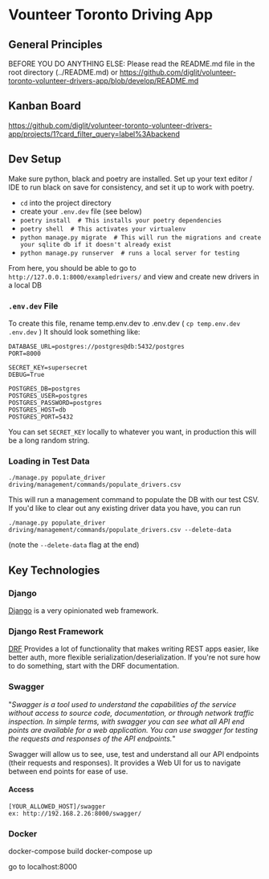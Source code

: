 # Vounteer Toronto Driving App

## General Principles

BEFORE YOU DO ANYTHING ELSE: Please read the README.md file in the root directory (../README.md) or https://github.com/diglit/volunteer-toronto-volunteer-drivers-app/blob/develop/README.md

## Kanban Board
https://github.com/diglit/volunteer-toronto-volunteer-drivers-app/projects/1?card_filter_query=label%3Abackend

## Dev Setup

Make sure python, black and poetry are installed. Set up your text editor / IDE to run black on save for consistency, and set it up to work with poetry.

- `cd` into the project directory
- create your `.env.dev` file (see below)
- `poetry install  # This installs your poetry dependencies`
- `poetry shell  # This activates your virtualenv`
- `python manage.py migrate  # This will run the migrations and create your sqlite db if it doesn't already exist`
- `python manage.py runserver  # runs a local server for testing`

From here, you should be able to go to `http://127.0.0.1:8000/exampledrivers/` and view and create new drivers in a local DB

### `.env.dev` File

To create this file, rename temp.env.dev to .env.dev ( `cp temp.env.dev .env.dev` ) It should look something like:

```
DATABASE_URL=postgres://postgres@db:5432/postgres
PORT=8000

SECRET_KEY=supersecret
DEBUG=True

POSTGRES_DB=postgres
POSTGRES_USER=postgres
POSTGRES_PASSWORD=postgres
POSTGRES_HOST=db
POSTGRES_PORT=5432
```

You can set `SECRET_KEY` locally to whatever you want, in production this will be a long random string.


### Loading in Test Data

```
./manage.py populate_driver driving/management/commands/populate_drivers.csv
```

This will run a management command to populate the DB with our test CSV. If you'd like to clear out any existing driver data you have, you can run

```
./manage.py populate_driver driving/management/commands/populate_drivers.csv --delete-data
```
(note the `--delete-data` flag at the end)


## Key Technologies

### Django

[Django](https://www.djangoproject.com/) is a very opinionated web framework.

### Django Rest Framework

[DRF](https://www.django-rest-framework.org/) Provides a lot of functionality that makes writing REST apps easier, like better auth, more flexible serialization/deserialization. If you're not sure how to do something, start with the DRF documentation.

### Swagger

"_Swagger is a tool used to understand the capabilities of the service without access to source code, documentation, or through network traffic inspection. In simple terms, with swagger you can see what all API end points are available for a web application. You can use swagger for testing the requests and responses of the API endpoints._"

Swagger will allow us to see, use, test and understand all our API endpoints (their requests and responses). It provides a Web UI for us to navigate between end points for ease of use.

#### Access
    [YOUR_ALLOWED_HOST]/swagger
    ex: http://192.168.2.26:8000/swagger/

### Docker

docker-compose build
docker-compose up

go to localhost:8000
